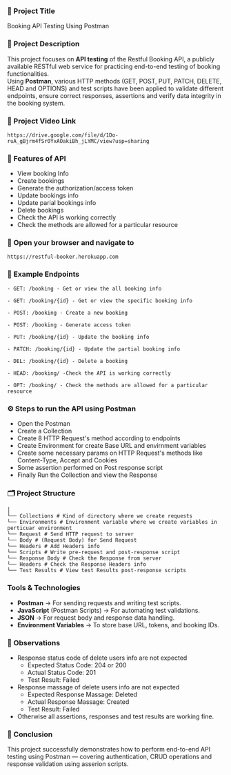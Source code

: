 ### 💼 Project Title

Booking API Testing Using Postman

### 📝 Project Description

This project focuses on **API testing** of the Restful Booking API, a publicly available RESTful web service for practicing end-to-end testing of booking functionalities.    
Using **Postman**, various HTTP methods (GET, POST, PUT, PATCH, DELETE, HEAD and OPTIONS) and test scripts have been applied to validate different endpoints, ensure correct responses, assertions and verify data integrity in the booking system.

### 🎥 Project Video Link

```
https://drive.google.com/file/d/1Do-ruA_gBjrm4fSr0YxAOakiBh_jLYMC/view?usp=sharing
```

### 🚀 Features of API

- View booking Info
- Create bookings
- Generate the authorization/access token
- Update bookings info
- Update parial bookings info
- Delete bookings
- Check the API is working correctly
- Check the methods are allowed for a particular resource

### 🔗 Open your browser and navigate to

```
https://restful-booker.herokuapp.com
```

### 📜 Example Endpoints

```
- GET: /booking - Get or view the all booking info

- GET: /booking/{id} - Get or view the specific booking info

- POST: /booking - Create a new booking

- POST: /booking - Generate access token

- PUT: /booking/{id} - Update the booking info

- PATCH: /booking/{id} - Update the partial booking info

- DEL: /booking/{id} - Delete a booking

- HEAD: /booking/ -Check the API is working correctly

- OPT: /booking/ - Check the methods are allowed for a particular resource
```

### ⚙️ Steps to run the API using Postman

- Open the Postman
- Create a Collection
- Create 8 HTTP Request's method according to endpoints
- Create Environment for create Base URL and envirnment variables
- Create some necessary params on HTTP Request's methods like Content-Type, Accept and Cookies
- Some assertion performed on Post response script
- Finally Run the Collection and view the Response

### 🗂️ Project Structure

```
│  
└── Collections # Kind of directory where we create requests  
└── Environments # Environment variable where we create variables in perticuar environment    
└── Request # Send HTTP request to server  
└── Body # (Request Body) for Send Request  
└── Headers # Add Headers info  
└── Scripts # Write pre-request and post-response script    
└── Response Body # Check the Response from server  
└── Headers # Check the Response Headers info  
└── Test Results # View test Results post-response scripts
```

### Tools & Technologies

- **Postman** → For sending requests and writing test scripts.  
- **JavaScript** (Postman Scripts) → For automating test validations.  
- **JSON** → For request body and response data handling.  
- **Environment Variables** → To store base URL, tokens, and booking IDs.

### 🔎 Observations

- Response status code of delete users info are not expected
    - Expected Status Code: 204 or 200
    - Actual Status Code: 201
    - Test Result: Failed
- Response massage of delete users info are not expected
    - Expected  Response Massage: Deleted
    - Actual Response Massage: Created
    - Test Result: Failed
- Otherwise all assertions, responses and test results are working fine.

### 🏁 Conclusion

This project successfully demonstrates how to perform end-to-end API testing using Postman — covering authentication, CRUD operations and response validation using asserion scripts.
